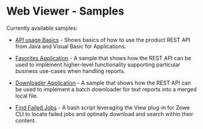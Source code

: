 # Web Viewer - Samples

Currently available samples:

- [API usage Basics](api-basics) - Shows basics of how to use the product REST API from Java and
  Visual Basic for Applications.

- [Favorites Application](favorites) - A sample that shows how the REST API can be used to implement
  higher-level functionality supporting particular business use-cases when handling reports.

- [Downloader Application](downloader) - A sample that shows how the REST API can be used to
  implement a batch downloader for text reports into a merged local file.

- [Find Failed Jobs](find-failed-jobs) - A bash script leveraging the View plug-in for Zowe CLI to
  locate failed jobs and optinally download and search within their content.
